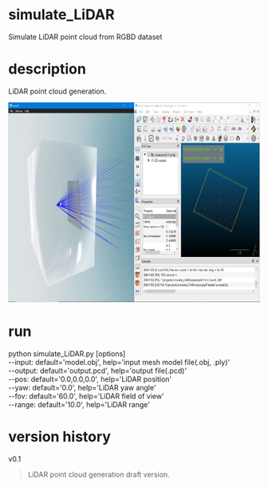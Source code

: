 # simulate_LiDAR
Simulate LiDAR point cloud from RGBD dataset

# description
LiDAR point cloud generation.</br>
<p align="center">
<img height="400" src="https://github.com/mac999/simulate_LiDAR/blob/main/doc/result1.JPG"/>
</p>

# run
python simulate_LiDAR.py [options]</br>
--input: default='model.obj', help='input mesh model file(.obj, .ply)'</br>
--output: default='output.pcd', help='output file(.pcd)'</br>
--pos: default='0.0,0.0,0.0', help='LiDAR position'</br>
--yaw: default='0.0', help='LiDAR yaw angle'</br>
--fov: default='60.0', help='LiDAR field of view'</br>
--range: default='10.0', help='LiDAR range'</br>

# version history
v0.1</br>
> LiDAR point cloud generation draft version.
